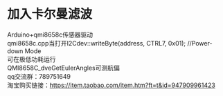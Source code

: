 # 加入卡尔曼滤波

Arduino+qmi8658c传感器驱动  
qmi8658c.cpp当打开I2Cdev::writeByte(address, CTRL7, 0x01); //Power-down Mode  
可在极低功耗运行  
QMI8658C_dveGetEulerAngles可测航偏  
qq交流群：789751649  
淘宝购买链接：https://item.taobao.com/item.htm?ft=t&id=947909961423
